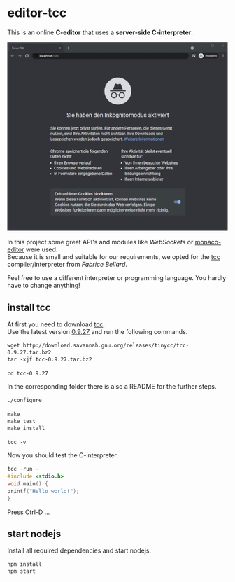 # editor-tcc
  
This is an online **C-editor** that uses a **server-side C-interpreter**.  
  
![editor-tcc](public/index.gif "editor-tcc")

In this project some great API's and modules like *WebSockets* or [monaco-editor](https://microsoft.github.io/monaco-editor/) were used.  
Because it is small and suitable for our requirements, we opted for the [tcc](https://bellard.org/tcc/) compiler/interpreter from *Fabrice Bellard*.  

Feel free to use a different interpreter or programming language. You hardly have to change anything!

## install tcc

At first you need to download [tcc](https://bellard.org/tcc/).  
Use the latest version [0.9.27](http://download.savannah.gnu.org/releases/tinycc/tcc-0.9.27.tar.bz2) and run the following commands.

```
wget http://download.savannah.gnu.org/releases/tinycc/tcc-0.9.27.tar.bz2
tar -xjf tcc-0.9.27.tar.bz2

cd tcc-0.9.27
```

In the corresponding folder there is also a README for the further steps.

```
./configure

make 
make test
make install

tcc -v
```

Now you should test the C-interpreter.

```c
tcc -run -
#include <stdio.h>
void main() {
printf("Hello world!");
}
```

Press Ctrl-D ...

## start nodejs

Install all required dependencies and start nodejs.

```
npm install
npm start
```